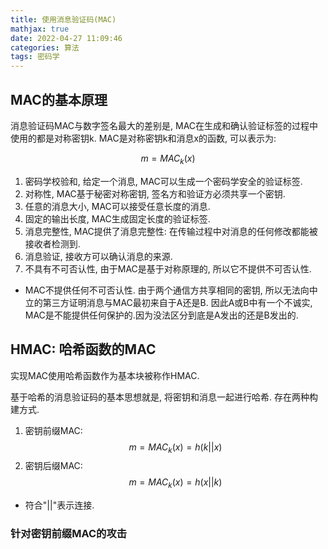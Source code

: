 ```yaml
---
title: 使用消息验证码(MAC)
mathjax: true
date: 2022-04-27 11:09:46
categories: 算法
tags: 密码学
---
```

## MAC的基本原理
消息验证码MAC与数字签名最大的差别是, MAC在生成和确认验证标签的过程中使用的都是对称密钥k. MAC是对称密钥k和消息x的函数, 可以表示为:

$$m=MAC_{k}(x)$$

1. 密码学校验和, 给定一个消息, MAC可以生成一个密码学安全的验证标签.
2. 对称性, MAC基于秘密对称密钥, 签名方和验证方必须共享一个密钥.
3. 任意的消息大小, MAC可以接受任意长度的消息.
4. 固定的输出长度, MAC生成固定长度的验证标签.
5. 消息完整性, MAC提供了消息完整性: 在传输过程中对消息的任何修改都能被接收者检测到.
6. 消息验证, 接收方可以确认消息的来源.
7. 不具有不可否认性, 由于MAC是基于对称原理的, 所以它不提供不可否认性.

* MAC不提供任何不可否认性. 由于两个通信方共享相同的密钥, 所以无法向中立的第三方证明消息与MAC最初来自于A还是B. 因此A或B中有一个不诚实, MAC是不能提供任何保护的.因为没法区分到底是A发出的还是B发出的.

## HMAC: 哈希函数的MAC
实现MAC使用哈希函数作为基本块被称作HMAC. 

基于哈希的消息验证码的基本思想就是, 将密钥和消息一起进行哈希. 存在两种构建方式.

1. 密钥前缀MAC:
$$m=MAC_{k}(x)=h(k||x)$$
2. 密钥后缀MAC:
$$m=MAC_{k}(x)=h(x||k)$$

* 符合"||"表示连接.

### 针对密钥前缀MAC的攻击

